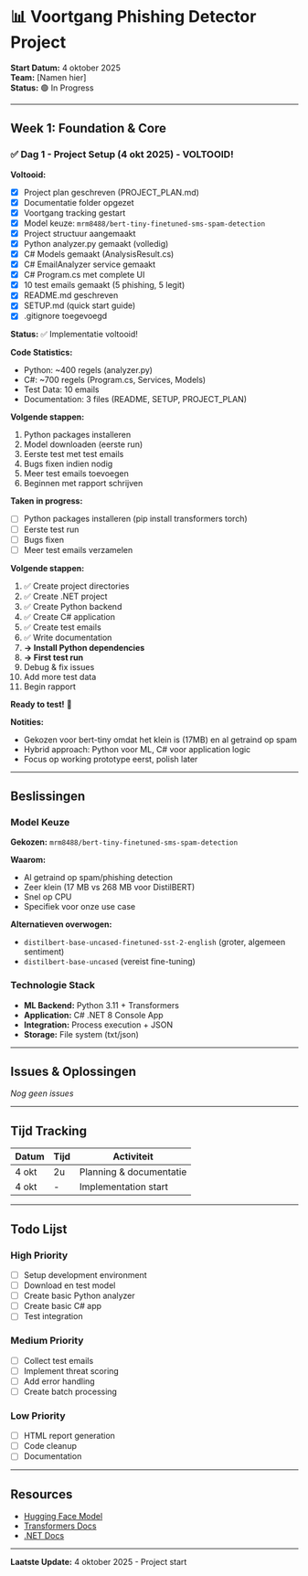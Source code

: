 # 📊 Voortgang Phishing Detector Project

**Start Datum:** 4 oktober 2025  
**Team:** [Namen hier]  
**Status:** 🟢 In Progress

---

## Week 1: Foundation & Core

### ✅ Dag 1 - Project Setup (4 okt 2025) - VOLTOOID!

**Voltooid:**
- [x] Project plan geschreven (PROJECT_PLAN.md)
- [x] Documentatie folder opgezet
- [x] Voortgang tracking gestart
- [x] Model keuze: `mrm8488/bert-tiny-finetuned-sms-spam-detection`
- [x] Project structuur aangemaakt
- [x] Python analyzer.py gemaakt (volledig)
- [x] C# Models gemaakt (AnalysisResult.cs)
- [x] C# EmailAnalyzer service gemaakt
- [x] C# Program.cs met complete UI
- [x] 10 test emails gemaakt (5 phishing, 5 legit)
- [x] README.md geschreven
- [x] SETUP.md (quick start guide)
- [x] .gitignore toegevoegd

**Status:** ✅ Implementatie voltooid!

**Code Statistics:**
- Python: ~400 regels (analyzer.py)
- C#: ~700 regels (Program.cs, Services, Models)
- Test Data: 10 emails
- Documentation: 3 files (README, SETUP, PROJECT_PLAN)

**Volgende stappen:**
1. Python packages installeren
2. Model downloaden (eerste run)
3. Eerste test met test emails
4. Bugs fixen indien nodig
5. Meer test emails toevoegen
6. Beginnen met rapport schrijven

**Taken in progress:**
- [ ] Python packages installeren (pip install transformers torch)
- [ ] Eerste test run
- [ ] Bugs fixen
- [ ] Meer test emails verzamelen

**Volgende stappen:**
1. ✅ Create project directories  
2. ✅ Create .NET project
3. ✅ Create Python backend
4. ✅ Create C# application
5. ✅ Create test emails
6. ✅ Write documentation
7. **→ Install Python dependencies**
8. **→ First test run**
9. Debug & fix issues
10. Add more test data
11. Begin rapport

**Ready to test!** 🚀

**Notities:**
- Gekozen voor bert-tiny omdat het klein is (17MB) en al getraind op spam
- Hybrid approach: Python voor ML, C# voor application logic
- Focus op working prototype eerst, polish later

---

## Beslissingen

### Model Keuze
**Gekozen:** `mrm8488/bert-tiny-finetuned-sms-spam-detection`

**Waarom:**
- Al getraind op spam/phishing detection
- Zeer klein (17 MB vs 268 MB voor DistilBERT)
- Snel op CPU
- Specifiek voor onze use case

**Alternatieven overwogen:**
- `distilbert-base-uncased-finetuned-sst-2-english` (groter, algemeen sentiment)
- `distilbert-base-uncased` (vereist fine-tuning)

### Technologie Stack
- **ML Backend:** Python 3.11 + Transformers
- **Application:** C# .NET 8 Console App
- **Integration:** Process execution + JSON
- **Storage:** File system (txt/json)

---

## Issues & Oplossingen

*Nog geen issues*

---

## Tijd Tracking

| Datum | Tijd | Activiteit |
|-------|------|------------|
| 4 okt | 2u | Planning & documentatie |
| 4 okt | - | Implementation start |

---

## Todo Lijst

### High Priority
- [ ] Setup development environment
- [ ] Download en test model
- [ ] Create basic Python analyzer
- [ ] Create basic C# app
- [ ] Test integration

### Medium Priority
- [ ] Collect test emails
- [ ] Implement threat scoring
- [ ] Add error handling
- [ ] Create batch processing

### Low Priority
- [ ] HTML report generation
- [ ] Code cleanup
- [ ] Documentation

---

## Resources

- [Hugging Face Model](https://huggingface.co/mrm8488/bert-tiny-finetuned-sms-spam-detection)
- [Transformers Docs](https://huggingface.co/docs/transformers/)
- [.NET Docs](https://docs.microsoft.com/dotnet/)

---

**Laatste Update:** 4 oktober 2025 - Project start
